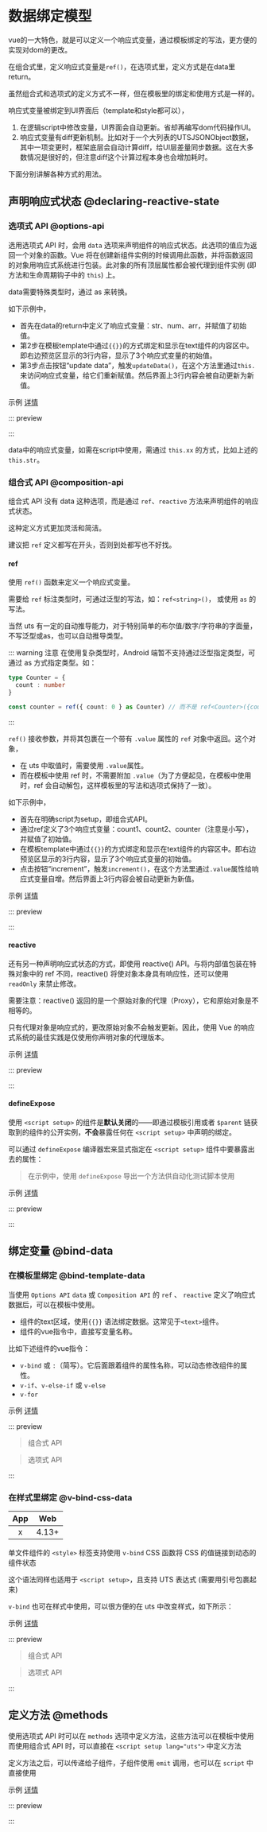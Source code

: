 # 数据绑定模型

vue的一大特色，就是可以定义一个响应式变量，通过模板绑定的写法，更方便的实现对dom的更改。

在组合式里，定义响应式变量是`ref()`，在选项式里，定义方式是在data里return。

虽然组合式和选项式的定义方式不一样，但在模板里的绑定和使用方式是一样的。

响应式变量被绑定到UI界面后（template和style都可以），
1. 在逻辑script中修改变量，UI界面会自动更新。省却再编写dom代码操作UI。
2. 响应式变量有diff更新机制。比如对于一个大列表的UTSJSONObject数据，其中一项变更时，框架底层会自动计算diff，给UI层差量同步数据。这在大多数情况是很好的，但注意diff这个计算过程本身也会增加耗时。

下面分别讲解各种方式的用法。

## 声明响应式状态 @declaring-reactive-state

### 选项式 API @options-api

选用选项式 API 时，会用 `data` 选项来声明组件的响应式状态。此选项的值应为返回一个对象的函数。Vue 将在创建新组件实例的时候调用此函数，并将函数返回的对象用响应式系统进行包装。此对象的所有顶层属性都会被代理到组件实例 (即方法和生命周期钩子中的 `this`) 上。

data需要特殊类型时，通过 as 来转换。

如下示例中，
- 首先在data的return中定义了响应式变量：str、num、arr，并赋值了初始值。
- 第2步在模板template中通过`{{}}`的方式绑定和显示在text组件的内容区中。即右边预览区显示的3行内容，显示了3个响应式变量的初始值。
- 第3步点击按钮“update data”，触发`updateData()`，在这个方法里通过`this.`来访问响应式变量，给它们重新赋值。然后界面上3行内容会被自动更新为新值。

示例 [详情](<!-- VUEJSON.E_component-instance.data_data-options.gitUrl -->)

::: preview <!-- VUEJSON.E_component-instance.data_data-options.webUrl -->
<!-- VUEJSON.E_component-instance.data_data-options.code -->
:::

data中的响应式变量，如需在script中使用，需通过 `this.xx` 的方式，比如上述的`this.str`。

### 组合式 API @composition-api

组合式 API 没有 data 这种选项，而是通过 `ref`、`reactive` 方法来声明组件的响应式状态。

这种定义方式更加灵活和简洁。

建议把 `ref` 定义都写在开头，否则到处都写也不好找。

#### ref

使用 `ref()` 函数来定义一个响应式变量。

需要给 `ref` 标注类型时，可通过泛型的写法，如：`ref<string>()`， 或使用 `as` 的写法。

当然 uts 有一定的自动推导能力，对于特别简单的布尔值/数字/字符串的字面量，不写泛型或as，也可以自动推导类型。

::: warning 注意
在使用复杂类型时，Android 端暂不支持通过泛型指定类型，可通过 as 方式指定类型。如：

```ts
type Counter = {
  count : number
}

const counter = ref({ count: 0 } as Counter) // 而不是 ref<Counter>({count: 0})
```
:::

`ref()` 接收参数，并将其包裹在一个带有 `.value` 属性的 `ref` 对象中返回。这个对象，

- 在 uts 中取值时，需要使用 `.value`属性。
- 而在模板中使用 ref 时，不需要附加 `.value`（为了方便起见，在模板中使用时，ref 会自动解包，这样模板里的写法和选项式保持了一致）。

如下示例中，
- 首先在明确script为setup，即组合式API。
- 通过ref定义了3个响应式变量：count1、count2、counter（注意是小写），并赋值了初始值。
- 在模板template中通过`{{}}`的方式绑定和显示在text组件的内容区中。即右边预览区显示的3行内容，显示了3个响应式变量的初始值。
- 点击按钮“increment”，触发`increment()`，在这个方法里通过`.value`属性给响应式变量自增。然后界面上3行内容会被自动更新为新值。

示例 [详情](<!-- VUEJSON.E_reactivity.core_ref_ref.gitUrl -->)

::: preview <!-- VUEJSON.E_reactivity.core_ref_ref.webUrl -->
<!-- VUEJSON.E_reactivity.core_ref_ref.code -->
:::

#### reactive

还有另一种声明响应式状态的方式，即使用 reactive() API。与将内部值包装在特殊对象中的 ref 不同，reactive() 将使对象本身具有响应性，还可以使用 `readOnly` 来禁止修改。

需要注意：reactive() 返回的是一个原始对象的代理（Proxy），它和原始对象是不相等的。

只有代理对象是响应式的，更改原始对象不会触发更新。因此，使用 Vue 的响应式系统的最佳实践是仅使用你声明对象的代理版本。

示例 [详情](<!-- VUEJSON.E_reactivity.core_readonly_readonly.gitUrl -->)

::: preview <!-- VUEJSON.E_reactivity.core_readonly_readonly.webUrl -->
<!-- VUEJSON.E_reactivity.core_readonly_readonly.code -->
:::

#### defineExpose

使用 `<script setup>` 的组件是**默认关闭**的——即通过模板引用或者 `$parent` 链获取到的组件的公开实例，**不会**暴露任何在 `<script setup>` 中声明的绑定。

可以通过 `defineExpose` 编译器宏来显式指定在 `<script setup>` 组件中要暴露出去的属性：

> 在示例中，使用 `defineExpose` 导出一个方法供自动化测试脚本使用

示例 [详情](<!-- VUEJSON.E_component-instance.define-expose_define-expose.gitUrl -->)

::: preview <!-- VUEJSON.E_component-instance.define-expose_define-expose.webUrl -->
<!-- VUEJSON.E_component-instance.define-expose_define-expose.code -->
:::

## 绑定变量 @bind-data

### 在模板里绑定 @bind-template-data

当使用 `Options API` `data` 或 `Composition API` 的 `ref` 、 `reactive` 定义了响应式数据后，可以在模板中使用。

- 组件的text区域，使用`{{}}` 语法绑定数据。这常见于`<text>`组件。
- 组件的vue指令中，直接写变量名称。

比如下述组件的vue指令：

- `v-bind` 或 `:`（简写）。它后面跟着组件的属性名称，可以动态修改组件的属性。
- `v-if`、`v-else-if` 或 `v-else`
- `v-for`

示例 [详情](<!-- VUEJSON.E_built-in.special-elements_template_template-composition.gitUrl -->)

::: preview <!-- VUEJSON.E_built-in.special-elements_template_template-composition.webUrl -->

> 组合式 API
<!-- VUEJSON.E_built-in.special-elements_template_template-composition.code -->

> 选项式 API
<!-- VUEJSON.E_built-in.special-elements_template_template-options.code -->
:::

### 在样式里绑定 @v-bind-css-data

|App|Web|
|:-:|:-:|
|x  |4.13+  |

单文件组件的 `<style>` 标签支持使用 `v-bind` CSS 函数将 CSS 的值链接到动态的组件状态

这个语法同样也适用于 `<script setup>`，且支持 UTS 表达式 (需要用引号包裹起来)

`v-bind` 也可在样式中使用，可以很方便的在 uts 中改变样式，如下所示：

示例 [详情](<!-- VUEJSON.E_directive.v-bind_v-bind-composition.gitUrl -->)

::: preview <!-- VUEJSON.E_directive.v-bind_v-bind-composition.webUrl -->

> 组合式 API
<!-- VUEJSON.E_directive.v-bind_v-bind-composition.code -->

> 选项式 API
<!-- VUEJSON.E_directive.v-bind_v-bind-options.code -->
:::

## 定义方法 @methods

使用选项式 API 时可以在 `methods` 选项中定义方法，这些方法可以在模板中使用\
而使用组合式 API 时，可以直接在 `<script setup lang="uts">` 中定义方法

定义方法之后，可以传递给子组件，子组件使用 `emit` 调用，也可以在 `script` 中直接使用

示例 [详情](<!-- VUEJSON.E_reactivity.core_ref_ref.gitUrl -->)

::: preview <!-- VUEJSON.E_reactivity.core_ref_ref.webUrl -->
<!-- VUEJSON.E_reactivity.core_ref_ref.code -->
:::
